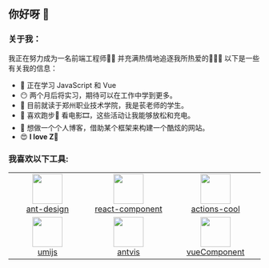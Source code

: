 ## 你好呀 👋


### 关于我：
我正在努力成为一名前端工程师👨‍💻 并充满热情地追逐我所热爱的🌹🐱🌈 
以下是一些有关我的信息： 
- 🌱 正在学习 JavaScript 和 Vue
- 😶 两个月后将实习，期待可以在工作中学到更多。
- 🏫 目前就读于郑州职业技术学院，我是苌老师的学生。
- 🤔 喜欢跑步🏃 看电影🎞️，这些活动让我能够放松和充电。
- 💬 想做一个个人博客，借助某个框架来构建一个酷炫的网站。
- 😍 **I love Z**🌈

### 我喜欢以下工具:
<table>
  <tr>
    <td align="center" width="200">
      <a href="https://github.com/ant-design">
        <img src="https://avatars1.githubusercontent.com/u/12101536?s=200&v=4" width="60" />
        <br />
        ant-design
      </a>
    </td>
    <td align="center" width="200">
      <a href="https://github.com/react-component">
        <img src="https://avatars1.githubusercontent.com/u/9441414?s=200&v=4" width="60" />
        <br />
        react-component
      </a>
    </td>
    <td align="center" width="200">
      <a href="https://github.com/actions-cool">
        <img src="https://avatars1.githubusercontent.com/u/73879334?s=200&v=4" width="60" />
        <br />
        actions-cool
      </a>
    </td>
  </tr>
  <tr>
    <td align="center" width="200">
      <a href="https://github.com/umijs">
        <img src="https://avatars2.githubusercontent.com/u/33895495?s=200&v=4" width="60" />
        <br />
        umijs
      </a>
    </td>
    <td align="center" width="200">
      <a href="https://github.com/antvis">
        <img src="https://avatars.githubusercontent.com/u/19199542?s=200&v=4" width="60" />
        <br />
        antvis
      </a>
    </td>
    <td align="center" width="200">
      <a href="https://github.com/vueComponent">
        <img src="https://avatars2.githubusercontent.com/u/32120805?s=200&v=4" width="60" />
        <br />
        vueComponent
      </a>
    </td>
  </tr>
</table>
